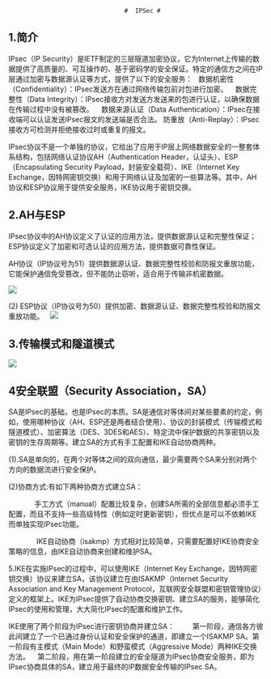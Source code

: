   									#  IPSec #



## 1.简介 ##
IPsec（IP Security）是IETF制定的三层隧道加密协议，它为Internet上传输的数据提供了高质量的、可互操作的、基于密码学的安全保证。特定的通信方之间在IP层通过加密与数据源认证等方式，提供了以下的安全服务：
 	数据机密性（Confidentiality）：IPsec发送方在通过网络传输包前对包进行加密。
 	 数据完整性（Data Integrity）：IPsec接收方对发送方发送来的包进行认证，以确保数据在传输过程中没有被篡改。
 	 数据来源认证（Data Authentication）：IPsec在接收端可以认证发送IPsec报文的发送端是否合法。
防重放（Anti-Replay）：IPsec接收方可检测并拒绝接收过时或重复的报文。

IPsec协议不是一个单独的协议，它给出了应用于IP层上网络数据安全的一整套体系结构，包括网络认证协议AH（Authentication Header，认证头）、ESP（Encapsulating Security Payload，封装安全载荷）、IKE（Internet Key Exchange，因特网密钥交换）和用于网络认证及加密的一些算法等。其中，AH协议和ESP协议用于提供安全服务，IKE协议用于密钥交换。


## 2.AH与ESP ##
IPsec协议中的AH协议定义了认证的应用方法，提供数据源认证和完整性保证；ESP协议定义了加密和可选认证的应用方法，提供数据可靠性保证。  

AH协议（IP协议号为51）提供数据源认证、数据完整性校验和防报文重放功能，它能保护通信免受篡改，但不能防止窃听，适合用于传输非机密数据。

![](http://i.imgur.com/IFjIhue.png)


(2) ESP协议（IP协议号为50）提供加密、数据源认证、数据完整性校验和防报文重放功能。
 
![](http://i.imgur.com/zdF3qVX.png) 

## 3.传输模式和隧道模式 ##
![](http://i.imgur.com/jeDDq7j.png)


## 4安全联盟（Security Association，SA） ##

SA是IPsec的基础，也是IPsec的本质。SA是通信对等体间对某些要素的约定，例如，使用哪种协议（AH、ESP还是两者结合使用）、协议的封装模式（传输模式和隧道模式）、加密算法（DES、3DES和AES）、特定流中保护数据的共享密钥以及密钥的生存周期等。建立SA的方式有手工配置和IKE自动协商两种。 

(1).SA是单向的，在两个对等体之间的双向通信，最少需要两个SA来分别对两个方向的数据流进行安全保护。

(2)协商方式:有如下两种协商方式建立SA：

             手工方式（manual）配置比较复杂，创建SA所需的全部信息都必须手工配置，而且不支持一些高级特性（例如定时更新密钥），但优点是可以不依赖IKE而单独实现IPsec功能。

              IKE自动协商（isakmp）方式相对比较简单，只需要配置好IKE协商安全策略的信息，由IKE自动协商来创建和维护SA。


5.IKE在实施IPsec的过程中，可以使用IKE（Internet Key Exchange，因特网密钥交换）协议来建立SA，该协议建立在由ISAKMP（Internet Security Association and Key Management Protocol，互联网安全联盟和密钥管理协议）定义的框架上。IKE为IPsec提供了自动协商交换密钥、建立SA的服务，能够简化IPsec的使用和管理，大大简化IPsec的配置和维护工作。

IKE使用了两个阶段为IPsec进行密钥协商并建立SA：
        第一阶段，通信各方彼此间建立了一个已通过身份认证和安全保护的通道，即建立一个ISAKMP SA。第一阶段有主模式（Main Mode）和野蛮模式（Aggressive Mode）两种IKE交换方法。
        第二阶段，用在第一阶段建立的安全隧道为IPsec协商安全服务，即为IPsec协商具体的SA，建立用于最终的IP数据安全传输的IPsec SA。
